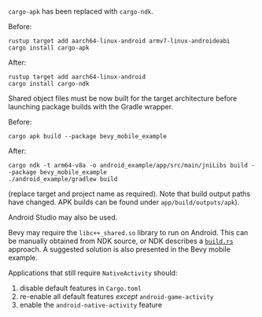 `cargo-apk` has been replaced with `cargo-ndk`.

Before:

```shell
rustup target add aarch64-linux-android armv7-linux-androideabi
cargo install cargo-apk
```

After:

```shell
rustup target add aarch64-linux-android
cargo install cargo-ndk
```

Shared object files must be now built for the target architecture before launching package builds
with the Gradle wrapper.

Before:

```shell
cargo apk build --package bevy_mobile_example
```

After:

```shell
cargo ndk -t arm64-v8a -o android_example/app/src/main/jniLibs build --package bevy_mobile_example
./android_example/gradlew build
```

(replace target and project name as required). Note that build output paths have changed. APK builds
can be found under `app/build/outputs/apk`).

Android Studio may also be used.

Bevy may require the `libc++_shared.so` library to run on Android. This can be manually obtained
from NDK source, or NDK describes a
[`build.rs`](https://github.com/bbqsrc/cargo-ndk?tab=readme-ov-file#linking-against-and-copying-libc_sharedso-into-the-relevant-places-in-the-output-directory)
approach. A suggested solution is also presented in the Bevy mobile example.

Applications that still require `NativeActivity` should:
1. disable default features in `Cargo.toml`
2. re-enable all default features _except_ `android-game-activity`
3. enable the `android-native-activity` feature
